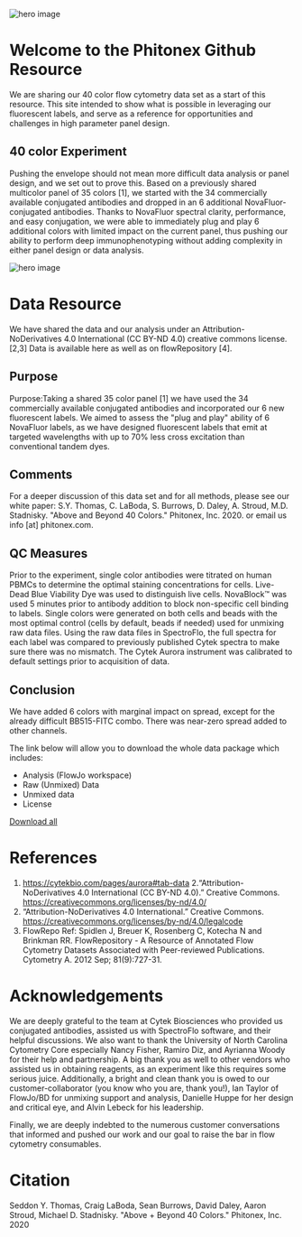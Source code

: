 ![hero image](https://phitonex.github.io/assets/Above%20%2B%20Beyond%20Hero%20Image_v2-01.jpg)

# Welcome to the Phitonex Github Resource

We are sharing our 40 color flow cytometry data set as a start of this resource.  This site intended to show what is possible in leveraging our fluorescent labels, and serve as a reference for opportunities and challenges in high parameter panel design.  


## 40 color Experiment 

Pushing the envelope should not mean more difficult data analysis or panel design, and we set out to prove this.  Based on a previously shared multicolor panel of 35 colors [1], we started with the 34 commercially available conjugated antibodies and dropped in an 6 additional NovaFluor-conjugated antibodies.  Thanks to NovaFluor spectral clarity, performance, and easy conjugation, we were able to immediately plug and play 6 additional colors with limited impact on the current panel, thus pushing our ability to perform deep immunophenotyping without adding complexity in either panel design or data analysis.  

![hero image](https://phitonex.github.io/assets/panel.png)

# Data Resource

We have shared the data and our analysis under an Attribution-NoDerivatives 4.0 International (CC BY-ND 4.0) creative commons license. [2,3] Data is available here as well as on flowRepository [4]. 

## Purpose
Purpose:Taking a shared 35 color panel [1] we have used the 34 commercially available conjugated antibodies and incorporated our 6 new fluorescent labels. We aimed to assess the "plug and play" ability of 6 NovaFluor labels, as we have designed fluorescent labels that emit at targeted wavelengths with up to 70% less cross excitation than conventional tandem dyes.

## Comments
For a deeper discussion of this data set and for all methods, please see our white paper: S.Y. Thomas, C. LaBoda, S. Burrows, D. Daley, A. Stroud, M.D. Stadnisky. "Above and Beyond 40 Colors." Phitonex, Inc. 2020. or email us info [at] phitonex.com. 

## QC Measures
Prior to the experiment, single color antibodies were titrated on human PBMCs to determine the optimal staining concentrations for cells. Live-Dead Blue Viability Dye was used to distinguish live cells. NovaBlock™ was used 5 minutes prior to antibody addition to block non-specific cell binding to labels. Single colors were generated on both cells and beads with the most optimal control (cells by default, beads if needed) used for unmixing raw data files. Using the raw data files in SpectroFlo, the full spectra for each label was compared to previously published Cytek spectra to make sure there was no mismatch. The Cytek Aurora instrument was calibrated to default settings prior to acquisition of data.

## Conclusion
We have added 6 colors with marginal impact on spread, except for the already difficult BB515-FITC combo. There was near-zero spread added to other channels.

The link below will allow you to download the whole data package which includes:

- Analysis (FlowJo workspace)
- Raw (Unmixed) Data
- Unmixed data
- License 

<a href="https://github.com/Phitonex/above-and-beyond-40/archive/master.zip">Download all</a>

# References
1. https://cytekbio.com/pages/aurora#tab-data
2.“Attribution-NoDerivatives 4.0 International (CC BY-ND 4.0).” Creative Commons. https://creativecommons.org/licenses/by-nd/4.0/ 
3. “Attribution-NoDerivatives 4.0 International.” Creative Commons. https://creativecommons.org/licenses/by-nd/4.0/legalcode 
4. FlowRepo Ref: Spidlen J, Breuer K, Rosenberg C, Kotecha N and Brinkman RR. FlowRepository - A Resource of Annotated Flow Cytometry Datasets Associated with Peer-reviewed Publications. Cytometry A. 2012 Sep; 81(9):727-31.


# Acknowledgements
We are deeply grateful to the team at Cytek Biosciences who provided us conjugated antibodies, assisted us with SpectroFlo software, and their helpful discussions.  We also want to thank the University of North Carolina Cytometry Core especially Nancy Fisher, Ramiro Diz, and Ayrianna Woody for their help and partnership.  A big thank you as well to other vendors who assisted us in obtaining reagents, as an experiment like this requires some serious juice.  Additionally, a bright and clean thank you is owed to our customer-collaborator (you know who you are, thank you!), Ian Taylor of FlowJo/BD for unmixing support and analysis, Danielle Huppe for her design and critical eye, and Alvin Lebeck for his leadership.  

Finally, we are deeply indebted to the numerous customer conversations that informed and pushed our work and our goal to raise the bar in flow cytometry consumables.  

# Citation
Seddon Y. Thomas, Craig LaBoda, Sean Burrows, David Daley, Aaron Stroud, Michael D. Stadnisky.  "Above + Beyond 40 Colors."  Phitonex, Inc. 2020 

